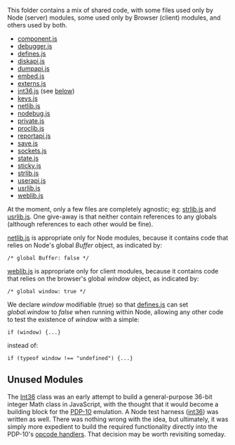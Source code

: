 This folder contains a mix of shared code, with some files used only by Node (server) modules,
some used only by Browser (client) modules, and others used by both.

  - [component.js](component.js)
  - [debugger.js](debugger.js)
  - [defines.js](defines.js)
  - [diskapi.js](diskapi.js)
  - [dumpapi.js](dumpapi.js)
  - [embed.js](embed.js)
  - [externs.js](externs.js)
  - [int36.js](int36.js) (see [below](#unused-modules))
  - [keys.js](keys.js)
  - [netlib.js](netlib.js)
  - [nodebug.js](nodebug.js)
  - [private.js](private.js)
  - [proclib.js](proclib.js)
  - [reportapi.js](reportapi.js)
  - [save.js](save.js)
  - [sockets.js](sockets.js)
  - [state.js](state.js)
  - [sticky.js](sticky.js)
  - [strlib.js](strlib.js)
  - [userapi.js](userapi.js)
  - [usrlib.js](usrlib.js)
  - [weblib.js](weblib.js)

At the moment, only a few files are completely agnostic; eg: [strlib.js](strlib.js) and [usrlib.js](usrlib.js).
One give-away is that neither contain references to any globals (although references to each other
would be fine).

[netlib.js](netlib.js) is appropriate only for Node modules, because it contains code that relies on Node's
global *Buffer* object, as indicated by:

	/* global Buffer: false */

[weblib.js](weblib.js) is appropriate only for client modules, because it contains code that relies on the
browser's global *window* object, as indicated by:

	/* global window: true */

We declare *window* modifiable (true) so that [defines.js](defines.js) can set *global.window* to *false*
when running within Node, allowing any other code to test the existence of *window* with a simple:

	if (window) {...}
	
instead of:

	if (typeof window !== "undefined") {...}

## Unused Modules

The [Int36](int36.js) class was an early attempt to build a general-purpose 36-bit integer Math class in JavaScript,
with the thought that it would become a building block for the [PDP-10](../../pdp10/) emulation.  A Node test harness
([int36](../bin/int36)) was written as well.  There was nothing wrong with the idea, but ultimately, it was simply more
expedient to build the required functionality directly into the PDP-10's [opcode handlers](../../pdp10/lib/cpuops.js).
That decision may be worth revisiting someday.
